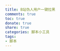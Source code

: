 ```yaml
---
title: B站伪人用户一键拉黑
comments: true
toc: true
donate: true
share: true
categories: 脚本小工具
tags:
- 脚本
---
```

